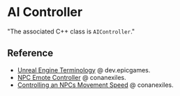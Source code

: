 # AI Controller

"The associated C++ class is `AIController`."

## Reference

- [Unreal Engine Terminology](https://dev.epicgames.com/documentation/en-us/unreal-engine/unreal-engine-terminology) @ dev.epicgames.
- [NPC Emote Controller](https://www.conanexiles.com/wp-content/wiki/3080520032.html) @ conanexiles.
- [Controlling an NPCs Movement Speed](https://www.conanexiles.com/mods/) @ conanexiles.
